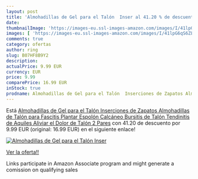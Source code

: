 ```yaml
---
layout: post
title: 'Almohadillas de Gel para el Talón  Inser al 41.20 % de descuento'
date: 
thumbnailImage: 'https://images-eu.ssl-images-amazon.com/images/I/41lpG6qS6ZL._SL200_.jpg'
images: [ 'https://images-eu.ssl-images-amazon.com/images/I/41lpG6qS6ZL._SL200_.jpg' ]
comments: true
category: ofertas
author: ring
slug: B07HF8B9Y2
description:
actualPrice: 9.99 EUR
currency: EUR
price: 9.99
comparePrice: 16.99 EUR
inStock: true
prodname: Almohadillas de Gel para el Talón  Inserciones de Zapatos Almohadillas de Talón para Fascitis Plantar  Espolón Calcáneo  Bursitis de Talón  Tendinitis de Aquiles  Aliviar el Dolor de Talón  2 Pares
---
```


Está [Almohadillas de Gel para el Talón  Inserciones de Zapatos Almohadillas de Talón para Fascitis Plantar  Espolón Calcáneo  Bursitis de Talón  Tendinitis de Aquiles  Aliviar el Dolor de Talón  2 Pares](https://www.amazon.es/dp/B07HF8B9Y2/?tag=tolees-21) con 41.20 de descuento por 9.99 EUR (original: 16.99 EUR) en el siguiente enlace!

[![Almohadillas de Gel para el Talón  Inser](https://images-eu.ssl-images-amazon.com/images/I/41lpG6qS6ZL._SL200_.jpg)](https://www.amazon.es/dp/B07HF8B9Y2/?tag=tolees-21)

[Ver la oferta!!](https://www.amazon.es/dp/B07HF8B9Y2/?tag=tolees-21)

Links participate in Amazon Associate program and might generate a comission on qualifying sales


